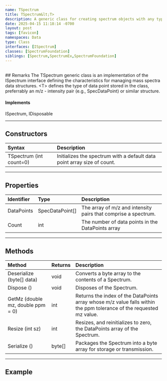```yaml
---
name: TSpectrum
title: TSpectrum&lt;T>
description: A generic class for creating spectrum objects with any type of data point.
date: 2025-04-15 11:18:14 -0700
layout: post
tags: [favicon]
namespaces: Data
type: Class
interfaces: [ISpectrum]
classes: [SpectrumFoundation]
siblings: [Spectrum,SpectrumEx,SpectrumFoundation]
---
```


<br/>
## Remarks
The TSpectrum generic class is an implementation of the ISpectrum interface defining
the characteristics for managing mass spectra data structures. &lt;T> defines the type of data
point stored in the class, preferrably an m/z - intensity pair (e.g., SpecDataPoint) or similar
structure.

#### Implements
ISpectrum, IDisposable

* * *
## Constructors

| Syntax   | Description                                               |
|:-------------|:----------------------------------------------------------|
| TSpectrum (int count=0) | Initializes the spectrum with a default data point array size of count.  |

* * *
## Properties

| Identifier   | Type     | Description                                               |
|:-------------|:---------|:----------------------------------------------------------|
| DataPoints           | SpecDataPoint[]   | The array of m/z and intensity pairs that comprise a spectrum.         |
| Count    | int   | The number of data points in the DataPoints array   |

* * *
## Methods

| Method   | Returns     | Description                                               |
|:-------------|:---------|:----------------------------------------------------------|
| Deserialize (byte[] data)      | void   |Converts a byte array to the contents of a Spectrum.         |
| Dispose ()      | void   |Disposes of the Spectrum.         |
| GetMz (double mz, double ppm = 0)    | int   | Returns the index of the DataPoints array whose m/z value falls within the ppm tolerance of the requested mz value.  |
| Resize (int sz)| int    | Resizes, and reinitializes to zero, the DataPoints array of the Spectrum.   |
| Serialize ()  | byte[]    | Packages the Spectrum into a byte array for storage or transmission.   |

* * *
## Example
